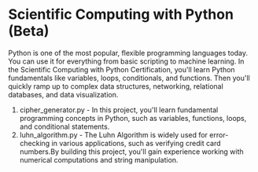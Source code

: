 # Scientific Computing with Python (Beta)
Python is one of the most popular, flexible programming languages today. You can use it for everything from basic scripting to machine learning.
In the Scientific Computing with Python Certification, you'll learn Python fundamentals like variables, loops, conditionals, and functions. Then you'll quickly ramp up to complex data structures, networking, relational databases, and data visualization.
1. cipher_generator.py - In this project, you'll learn fundamental programming concepts in Python, such as variables, functions, loops, and conditional statements.
2. luhn_algorithm.py - The Luhn Algorithm is widely used for error-checking in various applications, such as verifying credit card numbers.By building this project, you'll gain experience working with numerical computations and string manipulation.